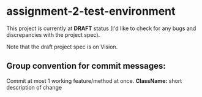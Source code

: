# assignment-2-test-environment

This project is currently at **DRAFT** status (I'd like to check for any bugs and discrepancies with the project spec).

Note that the draft project spec is on Vision.


## Group convention for commit messages:
Commit at most 1 working feature/method at once.
**ClassName:** short description of change